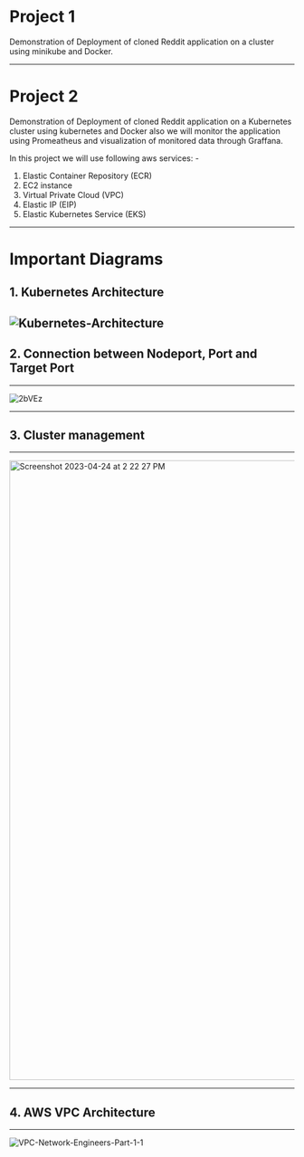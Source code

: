 # Project 1

Demonstration of Deployment of cloned Reddit application on a cluster using minikube and Docker.

---------------
# Project 2

Demonstration of Deployment of cloned Reddit application on a Kubernetes cluster using kubernetes and Docker also we will monitor the application using Promeatheus and visualization of monitored data through Graffana.
<br>

In this project we will use following aws services: - <br>
1. Elastic Container Repository (ECR) <br>
2. EC2 instance
3. Virtual Private Cloud (VPC) <br>
4. Elastic IP (EIP) <br>
5. Elastic Kubernetes Service (EKS) <br>

------------------
# Important Diagrams

## 1. Kubernetes Architecture

![Kubernetes-Architecture](https://user-images.githubusercontent.com/102405310/235336458-84b0fe94-42bb-4285-a45f-0ef86b0223e5.png)
<br>
-----------------
## 2. Connection between Nodeport, Port and Target Port
-----------------

![2bVEz](https://user-images.githubusercontent.com/102405310/235336875-bfcec6f4-d605-45bb-ae29-ea5624038a36.png)

------------------
## 3. Cluster management
------------------

<img width="1096" alt="Screenshot 2023-04-24 at 2 22 27 PM" src="https://user-images.githubusercontent.com/102405310/235337723-1f94b645-f7e3-4184-8cac-0ebb1eb6aba3.png">

-------------------
## 4. AWS VPC Architecture
-------------------
![VPC-Network-Engineers-Part-1-1](https://user-images.githubusercontent.com/102405310/235347335-be9e5aa8-7328-4138-ab71-eea34a78e8e2.png)




 
